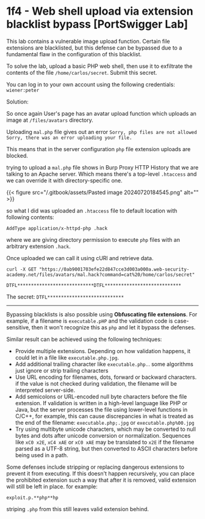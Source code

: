 # 1f4 - Web shell upload via extension blacklist bypass \[PortSwigger Lab]

This lab contains a vulnerable image upload function. Certain file extensions are blacklisted, but this defense can be bypassed due to a fundamental flaw in the configuration of this blacklist.

To solve the lab, upload a basic PHP web shell, then use it to exfiltrate the contents of the file `/home/carlos/secret`. Submit this secret.

You can log in to your own account using the following credentials: `wiener:peter`

Solution:

So once again User's page has an avatar upload function which uploads an image at `/files/avatars` directory.

Uploading `mal.php` file gives out an error `Sorry, php files are not allowed Sorry, there was an error uploading your file.`

This means that in the server configuration `php` file extension uploads are blocked.

trying to upload a `mal.php` file shows in Burp Proxy HTTP History that we are talking to an Apache server.  Which means there's a top-level `.htaccess` and we can override it with directory-specific one.

{{< figure src="/.gitbook/assets/Pasted image 20240720184545.png" alt="" >}}

so what I did was uploaded an `.htaccess` file to default location with following contents:

`AddType application/x-httpd-php .hack`

where we are giving directory permission to execute `php` files with an arbitrary extension `.hack`.

Once uploaded we can call it using cURl and retrieve data.

```
curl -X GET "https://0ab9001703efe22d847cce3d003a000a.web-security-academy.net/files/avatars/mal.hack?command=cat%20/home/carlos/secret"

DTFL****************************DTFL****************************
```

The secret: `DTFL****************************`

***

Bypassing blacklists is also possible using **Obfuscating file extensions**. For example, if a filename is `executable.pHP` and the validation code is case-sensitive, then it won't recognize this as `php` and let it bypass the defenses.

Similar result can be achieved using the following techniques:

* Provide multiple extensions. Depending on how validation happens, it could let in a file like `executable.php.jpg`.
* Add additional trailing character like `executable.php.`. some algorithms just ignore or strip trailing characters
* Use URL encoding for filenames, dots, forward or backward characters. if the value is not checked during validation, the filename will be interpreted server-side.
* Add semicolons or URL-encoded null byte characters before the file extension. If validation is written in a high-level language like PHP or Java, but the server processes the file using lower-level functions in C/C++, for example, this can cause discrepancies in what is treated as the end of the filename: `executable.php;.jpg` or `executable.php%00.jpg`
* Try using multibyte unicode characters, which may be converted to null bytes and dots after unicode conversion or normalization. Sequences like `xC0 x2E`, `xC4 xAE` or `xC0 xAE` may be translated to `x2E` if the filename parsed as a UTF-8 string, but then converted to ASCII characters before being used in a path.

Some defenses include stripping or replacing dangerous extensions to prevent it from executing. If this doesn't happen recursively, you can place the prohibited extension such a way that after it is removed, valid extension will still be left in place. for example:

`exploit.p.**php**hp`

striping `.php` from this still leaves valid extension behind.
